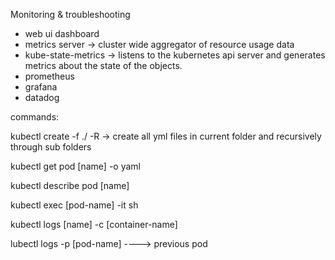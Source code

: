 Monitoring & troubleshooting

- web ui dashboard
- metrics server -> cluster wide aggregator of resource usage data
- kube-state-metrics -> listens to the kubernetes api server and generates metrics about the state of the objects.
- prometheus
- grafana
- datadog

commands:

kubectl create -f ./ -R -> create all yml files in current folder and recursively through sub folders

kubectl get pod [name] -o yaml

kubectl describe pod [name]

kubectl exec [pod-name] -it sh

kubectl logs [name] -c [container-name]

lubectl logs -p [pod-name] ----> previous pod